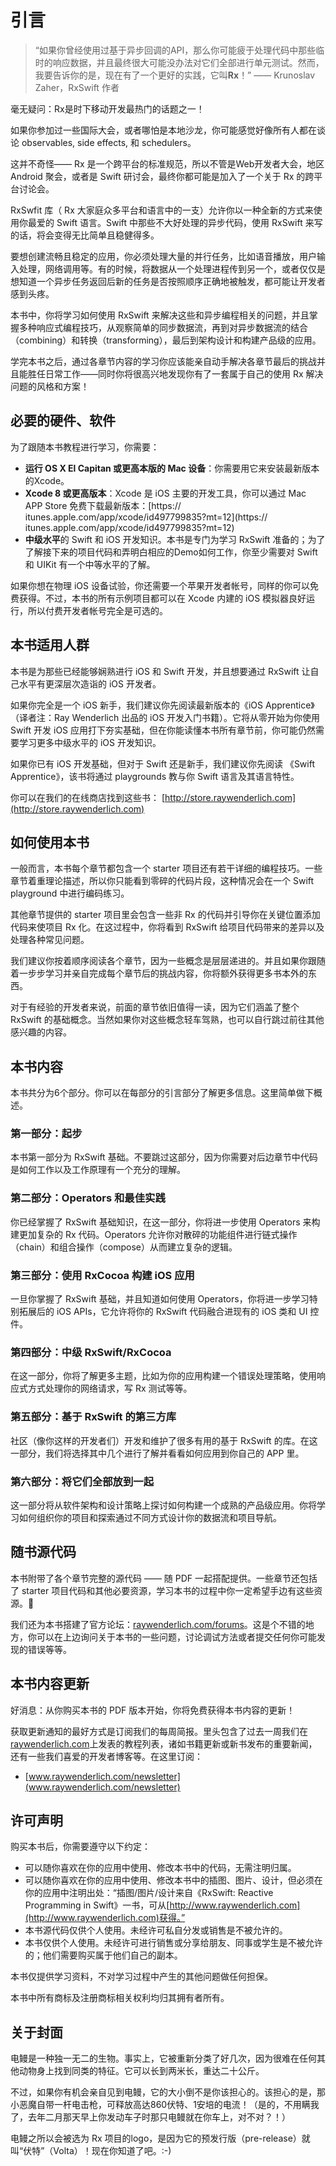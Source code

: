 # 引言

>“如果你曾经使用过基于异步回调的API，那么你可能疲于处理代码中那些临时的响应数据，并且最终很大可能没办法对它们全部进行单元测试。然而，我要告诉你的是，现在有了一个更好的实践，它叫**Rx**！”
>—— Krunoslav Zaher，RxSwift 作者

毫无疑问：Rx是时下移动开发最热门的话题之一！

如果你参加过一些国际大会，或者哪怕是本地沙龙，你可能感觉好像所有人都在谈论 observables, side effects, 和 schedulers。

这并不奇怪—— Rx 是一个跨平台的标准规范，所以不管是Web开发者大会，地区 Android 聚会，或者是 Swift 研讨会，最终你都可能是加入了一个关于 Rx 的跨平台讨论会。

RxSwfit 库（ Rx 大家庭众多平台和语言中的一支）允许你以一种全新的方式来使用你最爱的 Swift 语言。Swift 中那些不大好处理的异步代码，使用 RxSwift 来写的话，将会变得无比简单且稳健得多。

要想创建流畅且稳定的应用，你必须处理大量的并行任务，比如语音播放，用户输入处理，网络调用等。有的时候，将数据从一个处理进程传到另一个，或者仅仅是想知道一个异步任务返回后新的任务是否按照顺序正确地被触发，都可能让开发者感到头疼。

本书中，你将学习如何使用 RxSwift 来解决这些和异步编程相关的问题，并且掌握多种响应式编程技巧，从观察简单的同步数据流，再到对异步数据流的结合（combining）和转换（transforming），最后到架构设计和构建产品级的应用。

学完本书之后，通过各章节内容的学习你应该能亲自动手解决各章节最后的挑战并且能胜任日常工作——同时你将很高兴地发现你有了一套属于自己的使用 Rx 解决问题的风格和方案！


## 必要的硬件、软件

为了跟随本书教程进行学习，你需要：

- **运行 OS X El Capitan 或更高本版的 Mac 设备**：你需要用它来安装最新版本的Xcode。
- **Xcode 8 或更高版本**：Xcode 是 iOS 主要的开发工具，你可以通过 Mac APP Store 免费下载最新版本：[https:// itunes.apple.com/app/xcode/id497799835?mt=12](https:// itunes.apple.com/app/xcode/id497799835?mt=12)
- **中级水平**的 Swift 和 iOS 开发知识。本书是专门为学习 RxSwift 准备的；为了了解接下来的项目代码和弄明白相应的Demo如何工作，你至少需要对 Swift 和 UIKit 有一个中等水平的了解。

如果你想在物理 iOS 设备试验，你还需要一个苹果开发者帐号，同样的你可以免费获得。不过，本书的所有示例项目都可以在 Xcode 内建的 iOS 模拟器良好运行，所以付费开发者帐号完全是可选的。

## 本书适用人群

本书是为那些已经能够娴熟进行 iOS 和 Swift 开发，并且想要通过 RxSwift 让自己水平有更深层次造诣的 iOS 开发者。

如果你完全是一个 iOS 新手，我们建议你先阅读最新版本的《iOS Apprentice》（译者注：Ray Wenderlich 出品的 iOS 开发入门书籍）。它将从零开始为你使用 Swift 开发 iOS 应用打下夯实基础，但在你能读懂本书所有章节前，你可能仍然需要学习更多中级水平的 iOS 开发知识。

如果你已有 iOS 开发基础，但对于 Swift 还是新手，我们建议你先阅读 《Swift Apprentice》，该书将通过 playgrounds 教与你 Swift 语言及其语言特性。

你可以在我们的在线商店找到这些书：
[http://store.raywenderlich.com](http://store.raywenderlich.com)

## 如何使用本书

一般而言，本书每个章节都包含一个 starter 项目还有若干详细的编程技巧。一些章节着重理论描述，所以你只能看到零碎的代码片段，这种情况会在一个 Swift playground 中进行编码练习。

其他章节提供的 starter 项目里会包含一些非 Rx 的代码并引导你在关键位置添加代码来使项目 Rx 化。在这过程中，你将看到 RxSwift 给项目代码带来的差异以及处理各种常见问题。

我们建议你按着顺序阅读各个章节，因为一些概念是层层递进的。并且如果你跟随着一步步学习并亲自完成每个章节后的挑战内容，你将额外获得更多书本外的东西。

对于有经验的开发者来说，前面的章节依旧值得一读，因为它们涵盖了整个 RxSwift 的基础概念。当然如果你对这些概念轻车驾熟，也可以自行跳过前往其他感兴趣的内容。


## 本书内容

本书共分为6个部分。你可以在每部分的引言部分了解更多信息。这里简单做下概述。


### 第一部分：起步

本书第一部分为 RxSwift 基础。不要跳过这部分，因为你需要对后边章节中代码是如何工作以及工作原理有一个充分的理解。


### 第二部分：Operators 和最佳实践

你已经掌握了 RxSwift 基础知识，在这一部分，你将进一步使用 Operators 来构建更加复杂的 Rx 代码。Operators 允许你对散碎的功能组件进行链式操作（chain）和组合操作（compose）从而建立复杂的逻辑。

### 第三部分：使用 RxCocoa 构建 iOS 应用

一旦你掌握了 RxSwift 基础，并且知道如何使用 Operators，你将进一步学习特别拓展后的 iOS APIs，它允许将你的 RxSwift 代码融合进现有的 iOS 类和 UI 控件。

### 第四部分：中级 RxSwift/RxCocoa

在这一部分，你将了解更多主题，比如为你的应用构建一个错误处理策略，使用响应式方式处理你的网络请求，写 Rx 测试等等。


### 第五部分：基于 RxSwift 的第三方库

社区（像你这样的开发者们）开发和维护了很多有用的基于 RxSwift 的库。在这一部分，我们将选择其中几个进行了解并看看如何应用到你自己的 APP 里。

### 第六部分：将它们全部放到一起

这一部分将从软件架构和设计策略上探讨如何构建一个成熟的产品级应用。你将学习如何组织你的项目和探索通过不同方式设计你的数据流和项目导航。


## 随书源代码

本书附带了各个章节完整的源代码 —— 随 PDF 一起搭配提供。一些章节还包括了 starter 项目代码和其他必要资源，学习本书的过程中你一定希望手边有这些资源。

我们还为本书搭建了官方论坛：[raywenderlich.com/forums](raywenderlich.com/forums)。这是个不错的地方，你可以在上边询问关于本书的一些问题，讨论调试方法或者提交任何你可能发现的错误等等。


## 本书内容更新

好消息：从你购买本书的 PDF 版本开始，你将免费获得本书内容的更新！

获取更新通知的最好方式是订阅我们的每周简报。里头包含了过去一周我们在[raywenderlich.com](raywenderlich.com)上发表的教程列表，诸如书籍更新或新书发布的重要新闻，还有一些我们喜爱的开发者博客等。在这里订阅：

- [www.raywenderlich.com/newsletter](www.raywenderlich.com/newsletter)




## 许可声明

购买本书后，你需要遵守以下约定：

- 可以随你喜欢在你的应用中使用、修改本书中的代码，无需注明归属。
- 可以随你喜欢在你的应用中使用、修改本书中的插图、图片、设计，但必须在你的应用中注明出处：“插图/图片/设计来自《RxSwift: Reactive Programming in Swift》一书，可从[http://www.raywenderlich.com](http://www.raywenderlich.com)获得。”
- 本书源代码仅供个人使用。未经许可私自分发或销售是不被允许的。
- 本书仅供个人使用。未经许可进行销售或分享给朋友、同事或学生是不被允许的；他们需要购买属于他们自己的副本。

本书仅提供学习资料，不对学习过程中产生的其他问题做任何担保。

本书中所有商标及注册商标相关权利均归其拥有者所有。



## 关于封面

电鳗是一种独一无二的生物。事实上，它被重新分类了好几次，因为很难在任何其他动物身上找到同类的特征。它可以长到两米长，重达二十公斤。

不过，如果你有机会亲自见到电鳗，它的大小倒不是你该担心的。该担心的是，那小恶魔自带一杆电击枪，可释放高达860伏特、1安培的电流！（是的，不用瞒我了，去年二月那天早上你发动车子时那只电鳗就在你车上，对不对？！）

电鳗之所以会被选为 Rx 项目的logo，是因为它的预发行版（pre-release）就叫“伏特”（Volta）！现在你知道了吧。:-)













